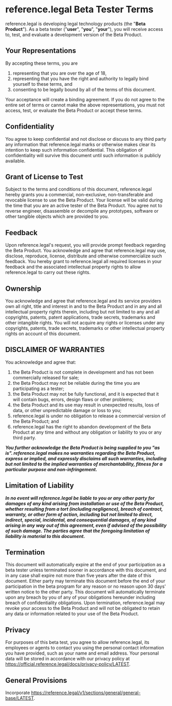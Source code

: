 # reference.legal Beta Tester Terms

reference.legal is developing legal technology products (the "**Beta Product**").  As a beta tester ("**user**", "**you**", "**your**"), you will receive access to, test, and evaluate a development version of the Beta Product.

## Your Representations

By accepting these terms, you are

1. representing that you are over the age of 18,
2. representing that you have the right and authority to legally bind yourself to these terms, and
3. consenting to be legally bound by all of the terms of this document. 

Your acceptance will create a binding agreement. If you do not agree to the entire set of terms or cannot make the above representations, you must not access, test, or evaluate the Beta Product or accept these terms.

## Confidentiality

You agree to keep confidential and not disclose or discuss to any third party any information that reference.legal marks or otherwise makes clear its intention to keep such information confidential. This obligation of confidentiality will survive this document until such information is publicly available.

## Grant of License to Test

Subject to the terms and conditions of this document, reference.legal hereby grants you a commercial, non-exclusive, non-transferable and revocable license to use the Beta Product. Your license will be valid during the time that you are an active tester of the Beta Product.  You agree not to reverse engineer, disassemble or decompile any prototypes, software or other tangible objects which are provided to you.

## Feedback

Upon reference.legal's request, you will provide prompt feedback regarding the Beta Product.  You acknowledge and agree that reference.legal may use, disclose, reproduce, license, distribute and otherwise commercialize such feedback. You hereby grant to reference.legal all required licenses in your feedback and the associated intellectual property rights to allow reference.legal to carry out these rights.

## Ownership

You acknowledge and agree that reference.legal and its service providers own all right, title and interest in and to the Beta Product and in any and all intellectual property rights therein, including but not limited to any and all copyrights, patents, patent applications, trade secrets, trademarks and other intangible rights. You will not acquire any rights or licenses under any copyrights, patents, trade secrets, trademarks or other intellectual property rights on account of this document.

## DISCLAIMER OF WARRANTIES

You acknowledge and agree that:

1. the Beta Product is not complete in development and has not been commercially released for sale;
2. the Beta Product may not be reliable during the time you are participating as a tester;
3. the Beta Product may not be fully functional, and it is expected that it will contain bugs, errors, design flaws or other problems;
4. the Beta Product and its use may result in unexpected results, loss of data, or other unpredictable damage or loss to you;
5. reference.legal is under no obligation to release a commercial version of the Beta Product; and
6. reference.legal has the right to abandon development of the Beta Product at any time and without any obligation or liability to you or any third party.

***You further acknowledge the Beta Product is being supplied to you "as is". reference.legal makes no warranties regarding the Beta Product, express or implied, and expressly disclaims all such warranties, including but not limited to the implied warranties of merchantability, fitness for a particular purpose and non-infringement.***

## Limitation of Liability

***In no event will reference.legal be liable to you or any other party for damages of any kind arising from installation or use of the Beta Product, whether resulting from a tort (including negligence), breach of contract, warranty, or other form of action, including but not limited to direct, indirect, special, incidental, and consequential damages, of any kind arising in any way out of this agreement, even if advised of the possibility of such damage. The parties agree that the foregoing limitation of liability is material to this document.***

## Termination

This document will automatically expire at the end of your participation as a beta tester unless terminated sooner in accordance with this document, and in any case shall expire not more than five years after the date of this document. Either party may terminate this document before the end of your participation in the beta program for any reason or no reason upon 30 days' written notice to the other party. This document will automatically terminate upon any breach by you of any of your obligations hereunder including breach of confidentiality obligations.  Upon termination, reference.legal may revoke your access to the Beta Product and will not be obligated to retain any data or information related to your use of the Beta Product.

## Privacy

For purposes of this beta test, you agree to allow reference.legal, its employees or agents to contact you using the personal contact information you have provided, such as your name and email address.  Your personal data will be stored in accordance with our privacy policy at <https://official.reference.legal/docs/privacy-policy/LATEST>.

## General Provisions

Incorporate <https://reference.legal/v1/sections/general/general-base/LATEST>.

